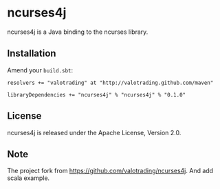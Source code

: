 ncurses4j
=========

ncurses4j is a Java binding to the ncurses library.


Installation
------------

Amend your `build.sbt`:

    resolvers += "valotrading" at "http://valotrading.github.com/maven"

    libraryDependencies += "ncurses4j" % "ncurses4j" % "0.1.0"


License
-------

ncurses4j is released under the Apache License, Version 2.0.


Note
------

The project fork from https://github.com/valotrading/ncurses4j. And add scala example.
